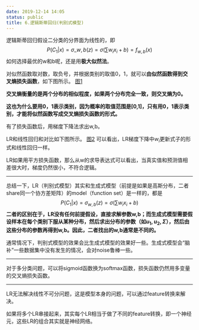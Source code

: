 ```yaml
---
date: 2019-12-14 14:05
status: public
title: 6.逻辑斯蒂回归(判别式模型)
---
```


逻辑斯蒂回归假设二分类的分界面为线性的，即
$$
P(C_1|x)=\sigma \_{w,b}(z)=\sigma(\sum w_ix_i+b)=f_{w,b}(x)
$$
如何选择最优的w和b呢，还是用**极大似然法**。

对似然函数取对数，取负号，并根据类别的取值0，1，就可以**由似然函数得到交叉熵损失函数**，如下图所示。
[图1](https://note.youdao.com/yws/public/resource/4934d638ff72da99e7441fa4e815dcb0/xmlnote/B8E0F36A67BF4BE6871A9FFB4EFAFE23/1725)


**交叉熵衡量的是两个分布的相似程度，如果两个分布完全一致，则交叉熵为0。**

**这也为什么要用0，1表示类别，因为概率的取值范围是[0,1]，只有用0，1表示类别，才能将似然函数写成交叉熵损失函数的形式。**

有了损失函数后，用梯度下降法求出w,b。

LR和线性回归和对比如下图所示。
[图2](https://note.youdao.com/yws/public/resource/4934d638ff72da99e7441fa4e815dcb0/xmlnote/73935A65987A454B93EA0B4CE35D6A38/1749)
可以看出，LR梯度下降中$w_i$更新式子的形式和线性回归一样。

LR如果用平方损失函数，那么从w的求导表达式可以看出，当真实值和预测值相差很大时，梯度仍然很小，不符合逻辑。

---
总结一下，LR（判别式模型）其实和生成式模型（前提是如果是高斯分布，二者share同一个协方差矩阵）的model（function set）是一样的，都是
$$
P(C_1|x)=\sigma _{w,b}(z)=\sigma(\sum w_ix_i+b)
$$
**二者的区别在于，LR没有任何前提假设，直接求解参数w,b；而生成式模型需要假设样本在每个类别下服从某种分布，然后求出分布的参数（如$u_1,u_2,\Sigma$），然后由这些分布的参数再得到w,b。因此，二者找出的w,b通常是不同的。**

通常情况下，判别式模型的效果会比生成式模型的效果好一些。生成式模型会“脑补”一些数据集中没有发生的情况，会对noise鲁棒一些。

---
对于多分类问题，可以将sigmoid函数换为softmax函数，损失函数仍然用多变量的交叉熵损失函数。


---
LR无法解决线性不可分问题，这是模型本身的问题，可以通过feature转换来解决。

如果将多个LR串接起来，其实每个LR相当于做了不同的feature转换，即一个神经元，这些LR的组合其实就是神经网络。